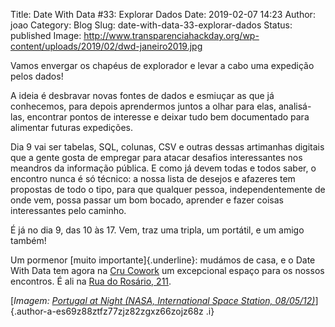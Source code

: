 Title: Date With Data #33: Explorar Dados
Date: 2019-02-07 14:23
Author: joao
Category: Blog
Slug: date-with-data-33-explorar-dados
Status: published
Image: http://www.transparenciahackday.org/wp-content/uploads/2019/02/dwd-janeiro2019.jpg

Vamos envergar os chapéus de explorador e levar a cabo uma expedição pelos dados!

A ideia é desbravar novas fontes de dados e esmiuçar as que já conhecemos, para depois aprendermos juntos a olhar para elas, analisá-las, encontrar pontos de interesse e deixar tudo bem documentado para alimentar futuras expedições.

Dia 9 vai ser tabelas, SQL, colunas, CSV e outras dessas artimanhas digitais que a gente gosta de empregar para atacar desafios interessantes nos meandros da informação pública. E como já devem todas e todos saber, o encontro nunca é só técnico: a nossa lista de desejos e afazeres tem propostas de todo o tipo, para que qualquer pessoa, independentemente de onde vem, possa passar um bom bocado, aprender e fazer coisas interessantes pelo caminho.

É já no dia 9, das 10 às 17. Vem, traz uma tripla, um portátil, e um amigo também!

Um pormenor [muito importante]{.underline}: mudámos de casa, e o Date With Data tem agora na [Cru Cowork](https://cru-cowork.com) um excepcional espaço para os nossos encontros. É ali na [Rua do Rosário, 211](https://www.openstreetmap.org/node/5135348421).

[*Imagem: [Portugal at Night (NASA, International Space Station, 08/05/12)](https://www.flickr.com/photos/nasamarshall/7943830572)*]{.author-a-es69z88ztfz77zjz82zgxz66zojz68z .i}
